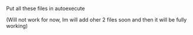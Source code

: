 Put all these files in autoexecute


(Will not work for now, Im will add oher 2 files soon and then it will be fully working)
